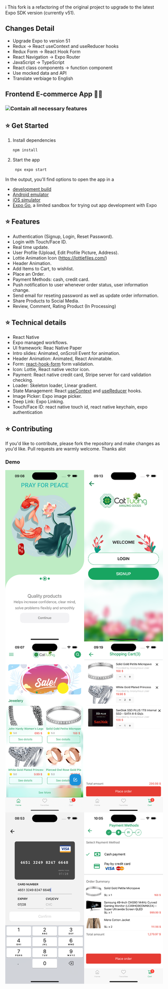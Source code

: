 ℹ️ This fork is a refactoring of the original project to upgrade to the latest Expo SDK version (currently v51).

## Changes Detail
- Upgrade Expo to version 51
- Redux -> React useContext and useReducer hooks
- Redux Form -> React Hook Form
- React Navigation -> Expo Router
- JavaScript -> TypeScript
- React class components -> function component
- Use mocked data and API
- Translate verbiage to English

## Frontend E-commerce App 👨‍💻

### <img src="https://media.giphy.com/media/VgCDAzcKvsR6OM0uWg/giphy.gif" width="50">Contain all necessary features 

## :star: Get Started
1. Install dependencies

   ```bash
   npm install
   ```

2. Start the app

   ```bash
    npx expo start
   ```

In the output, you'll find options to open the app in a

- [development build](https://docs.expo.dev/develop/development-builds/introduction/)
- [Android emulator](https://docs.expo.dev/workflow/android-studio-emulator/)
- [iOS simulator](https://docs.expo.dev/workflow/ios-simulator/)
- [Expo Go](https://expo.dev/go), a limited sandbox for trying out app development with Expo

## :star: Features
- Authentication (Signup, Login, Reset Password).
- Login with Touch/Face ID.
- Real time update.
- User Profile (Upload, Edit Profile Picture, Address).
- Lottie Animation Icon (https://lottiefiles.com/)
- Header Animation.
- Add Items to Cart, to wishlist. 
- Place an Order.
- Payment Methods:  cash, credit card.
- Push notification to user whenever order status, user information change. 
- Send email for reseting password as well as update order information.
- Share Products to Social Media.
- Review, Comment, Rating Product (In Processing)

## :star: Technical details
- React Native
- Expo managed workflows.
- UI framework: Reac Native Paper
- Intro slides: Animated, onScroll Event for animation.
- Header Animation: Animated, React Animatable.
- Form: [react-hook-form](https://react-hook-form.com/) form validation.
- Icon: Lottie, React native vector icon.
- Payment: React native credit card, Stripe server for card validation checking.
- Loader: Skeleton loader, Linear gradient.
- State Management: React [useContext](https://react.dev/reference/react/useContext) and [useReducer](https://react.dev/reference/react/useReducer) hooks. 
- Image Picker: Expo image picker.
- Deep Link: Expo Linking.
- Touch/Face ID: react native touch id, react native keychain, expo authentication 

## :star: Contributing

If you'd like to contribute, please fork the repository and make changes as
you'd like. Pull requests are warmly welcome. Thanks alot

### Demo
<div style="display: flex; flex-wrap: wrap">
 <img src="./doc/Simulator Screenshot - iPhone 16 - 2024-10-09 at 09.08.14.png"  width="250">
 <img src="./doc/Simulator Screenshot - iPhone 16 - 2024-10-09 at 09.13.39.png"  width="250">
</div>
<div style="display: flex; flex-wrap: wrap">
  <img src="./doc/Simulator Screenshot - iPhone 16 - 2024-10-09 at 09.07.22.png" width="250">
 <img src="./doc/Simulator Screenshot - iPhone 16 - 2024-10-09 at 09.19.06.png" width="250">
</div>
<div style="display: flex">
 <img src="./doc/Simulator Screenshot - iPhone 16 - 2024-10-09 at 08.53.26.png" width="250">
 <img src="./doc/Simulator Screenshot - iPhone 16 - 2024-10-11 at 10.05.17.png" width="250">
</div>
